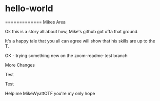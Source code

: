 # hello-world
=============
Mikes Area

Ok this is a story all about how, Mike's github got offa that ground.

It's a happy tale that you all can agree will show that his skills are up to the T.

OK - trying something new on the zoom-readme-test branch


More Changes

Test


Test

Help me MikeWyattOTF you're my only hope
